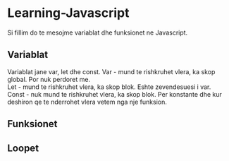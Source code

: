 # Learning-Javascript

Si fillim do te mesojme variablat dhe funksionet ne Javascript.
## Variablat

Variablat jane var, let dhe const.
Var - mund te rishkruhet vlera, ka skop global. Por nuk perdoret me. </br>
Let - mund te rishkruhet vlera, ka skop blok. Eshte zevendesuesi i var.</br>
Const - nuk mund te rishkruhet vlera, ka skop blok. Per konstante dhe kur deshiron qe te nderrohet vlera vetem nga nje funksion.</br>


## Funksionet

## Loopet